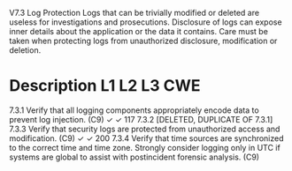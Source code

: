 V7.3 Log Protection
Logs that can be trivially modified or deleted are useless for investigations and prosecutions. Disclosure of logs
can expose inner details about the application or the data it contains. Care must be taken when protecting logs
from unauthorized disclosure, modification or deletion.
# Description L1 L2 L3 CWE
7.3.1 Verify that all logging components appropriately encode data to prevent log
injection. (C9)
✓ ✓ 117
7.3.2 [DELETED, DUPLICATE OF 7.3.1]
7.3.3 Verify that security logs are protected from unauthorized access and
modification. (C9)
✓ ✓ 200
7.3.4 Verify that time sources are synchronized to the correct time and time zone.
Strongly consider logging only in UTC if systems are global to assist with postincident forensic analysis. (C9)